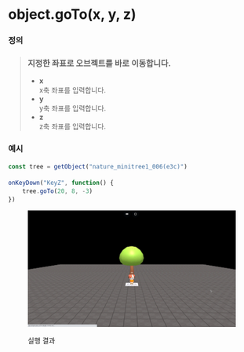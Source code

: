 # object.goTo(x, y, z)

### 정의

> ### 지정한 좌표로 오브젝트를 바로 이동합니다.
>
> * **x**\
>   x축 좌표를 입력합니다.
> * **y**\
>   y축 좌표를 입력합니다.
> * **z**\
>   z축 좌표를 입력합니다.



### 예시

```javascript
const tree = getObject("nature_minitree1_006(e3c)")

onKeyDown("KeyZ", function() {
    tree.goTo(20, 8, -3)
})
```

<figure><img src="../../../.gitbook/assets/화면_기록_2022-12-20_오후_8_43_19_AdobeExpress.gif" alt=""><figcaption><p>실행 결과</p></figcaption></figure>

